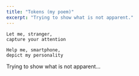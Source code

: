 ```yaml
---
title: "Tokens (my poem)"
excerpt: "Trying to show what is not apparent."
---
```


```
Let me, stranger,
capture your attention

Help me, smartphone,
depict my personality
```

Trying to show what is not apparent...
